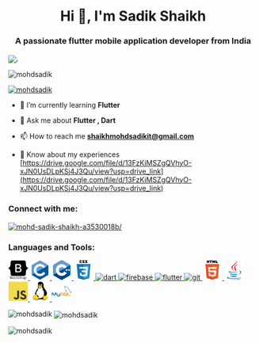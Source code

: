 <h1 align="center">Hi 👋, I'm Sadik Shaikh</h1>
<h3 align="center">A passionate flutter mobile application developer from India</h3>
<img align="center" src="https://cdn.dribbble.com/users/2131993/screenshots/4948736/thoughtworks-gif_dribbble.gif">,

<p align="left"> <img src="https://komarev.com/ghpvc/?username=mohdsadik&label=Profile%20views&color=0e75b6&style=flat" alt="mohdsadik" /> </p>

<p align="left"> <a href="https://github.com/ryo-ma/github-profile-trophy"><img src="https://github-profile-trophy.vercel.app/?username=mohdsadik" alt="mohdsadik" /></a> </p>

- 🌱 I’m currently learning **Flutter**

- 💬 Ask me about **Flutter , Dart**

- 📫 How to reach me **shaikhmohdsadikit@gmail.com**

- 📄 Know about my experiences [https://drive.google.com/file/d/13FzKiMSZgQVhyO-xJN0UsDLpKSj4J3Qu/view?usp=drive_link](https://drive.google.com/file/d/13FzKiMSZgQVhyO-xJN0UsDLpKSj4J3Qu/view?usp=drive_link)

<h3 align="left">Connect with me:</h3>
<p align="left">
<a href="https://linkedin.com/in/mohd-sadik-shaikh-a3530018b/" target="blank"><img align="center" src="https://raw.githubusercontent.com/rahuldkjain/github-profile-readme-generator/master/src/images/icons/Social/linked-in-alt.svg" alt="mohd-sadik-shaikh-a3530018b/" height="30" width="40" /></a>
</p>

<h3 align="left">Languages and Tools:</h3>
<p align="left"> <a href="https://getbootstrap.com" target="_blank" rel="noreferrer"> <img src="https://raw.githubusercontent.com/devicons/devicon/master/icons/bootstrap/bootstrap-plain-wordmark.svg" alt="bootstrap" width="40" height="40"/> </a> <a href="https://www.cprogramming.com/" target="_blank" rel="noreferrer"> <img src="https://raw.githubusercontent.com/devicons/devicon/master/icons/c/c-original.svg" alt="c" width="40" height="40"/> </a> <a href="https://www.w3schools.com/cpp/" target="_blank" rel="noreferrer"> <img src="https://raw.githubusercontent.com/devicons/devicon/master/icons/cplusplus/cplusplus-original.svg" alt="cplusplus" width="40" height="40"/> </a> <a href="https://www.w3schools.com/css/" target="_blank" rel="noreferrer"> <img src="https://raw.githubusercontent.com/devicons/devicon/master/icons/css3/css3-original-wordmark.svg" alt="css3" width="40" height="40"/> </a> <a href="https://dart.dev" target="_blank" rel="noreferrer"> <img src="https://www.vectorlogo.zone/logos/dartlang/dartlang-icon.svg" alt="dart" width="40" height="40"/> </a> <a href="https://firebase.google.com/" target="_blank" rel="noreferrer"> <img src="https://www.vectorlogo.zone/logos/firebase/firebase-icon.svg" alt="firebase" width="40" height="40"/> </a> <a href="https://flutter.dev" target="_blank" rel="noreferrer"> <img src="https://www.vectorlogo.zone/logos/flutterio/flutterio-icon.svg" alt="flutter" width="40" height="40"/> </a> <a href="https://git-scm.com/" target="_blank" rel="noreferrer"> <img src="https://www.vectorlogo.zone/logos/git-scm/git-scm-icon.svg" alt="git" width="40" height="40"/> </a> <a href="https://www.w3.org/html/" target="_blank" rel="noreferrer"> <img src="https://raw.githubusercontent.com/devicons/devicon/master/icons/html5/html5-original-wordmark.svg" alt="html5" width="40" height="40"/> </a> <a href="https://www.java.com" target="_blank" rel="noreferrer"> <img src="https://raw.githubusercontent.com/devicons/devicon/master/icons/java/java-original.svg" alt="java" width="40" height="40"/> </a> <a href="https://developer.mozilla.org/en-US/docs/Web/JavaScript" target="_blank" rel="noreferrer"> <img src="https://raw.githubusercontent.com/devicons/devicon/master/icons/javascript/javascript-original.svg" alt="javascript" width="40" height="40"/> </a> <a href="https://www.linux.org/" target="_blank" rel="noreferrer"> <img src="https://raw.githubusercontent.com/devicons/devicon/master/icons/linux/linux-original.svg" alt="linux" width="40" height="40"/> </a> <a href="https://www.mysql.com/" target="_blank" rel="noreferrer"> <img src="https://raw.githubusercontent.com/devicons/devicon/master/icons/mysql/mysql-original-wordmark.svg" alt="mysql" width="40" height="40"/> </a> </p>

<p><img align="left" src="https://github-readme-stats.vercel.app/api/top-langs?username=mohdsadik&show_icons=true&locale=en&layout=compact" alt="mohdsadik" /></p>

<p>&nbsp;<img align="center" src="https://github-readme-stats.vercel.app/api?username=mohdsadik&show_icons=true&locale=en" alt="mohdsadik" /></p>

<p><img align="center" src="https://github-readme-streak-stats.herokuapp.com/?user=mohdsadik&" alt="mohdsadik" /></p>
